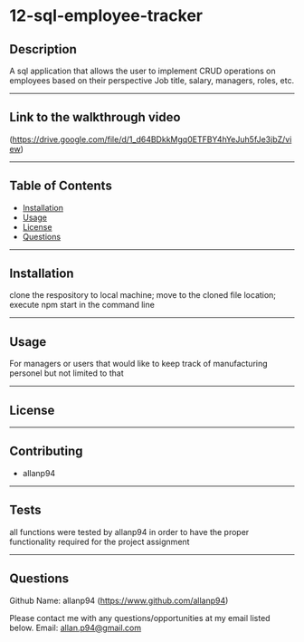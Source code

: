 # 12-sql-employee-tracker

## Description

A sql application that allows the user to implement CRUD operations on employees based on their perspective Job title, salary, managers, roles, etc.

---

## Link to the walkthrough video

(https://drive.google.com/file/d/1_d64BDkkMgq0ETFBY4hYeJuh5fJe3jbZ/view)

---

## Table of Contents

- [Installation](#installation)
- [Usage](#usage)
- [License](#license)
- [Questions](#questions)

---

## Installation

clone the respository to local machine; move to the cloned file location; execute npm start in the command line

---

## Usage

For managers or users that would like to keep track of manufacturing personel but not limited to that

---

## License

---

## Contributing

- allanp94

---

## Tests

all functions were tested by allanp94 in order to have the proper functionality required for the project assignment

---

## Questions

Github Name: allanp94
(https://www.github.com/allanp94)

Please contact me with any questions/opportunities at my email listed below.
Email: allan.p94@gmail.com
